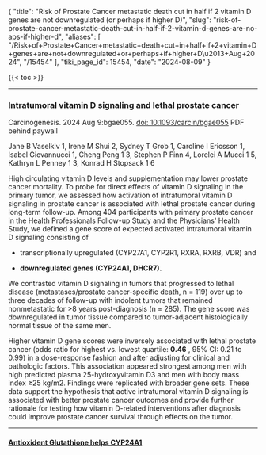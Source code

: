 {
  "title": "Risk of Prostate Cancer metastatic death cut in half if 2 vitamin D genes are not downregulated (or perhaps if higher D)",
  "slug": "risk-of-prostate-cancer-metastatic-death-cut-in-half-if-2-vitamin-d-genes-are-no-aps-if-higher-d",
  "aliases": [
    "/Risk+of+Prostate+Cancer+metastatic+death+cut+in+half+if+2+vitamin+D+genes+are+not+downregulated+or+perhaps+if+higher+D\u2013+Aug+2024",
    "/15454"
  ],
  "tiki_page_id": 15454,
  "date": "2024-08-09"
}

{{< toc >}}

---

### Intratumoral vitamin D signaling and lethal prostate cancer

Carcinogenesis. 2024 Aug 9:bgae055. [doi: 10.1093/carcin/bgae055](https://doi.org/10.1093/carcin/bgae055) PDF behind paywall

Jane B Vaselkiv 1, Irene M Shui 2, Sydney T Grob 1, Caroline I Ericsson 1, Isabel Giovannucci 1, Cheng Peng 1 3, Stephen P Finn 4, Lorelei A Mucci 1 5, Kathryn L Penney 1 3, Konrad H Stopsack 1 6

High circulating vitamin D levels and supplementation may lower prostate cancer mortality. To probe for direct effects of vitamin D signaling in the primary tumor, we assessed how activation of intratumoral vitamin D signaling in prostate cancer is associated with lethal prostate cancer during long-term follow-up. Among 404 participants with primary prostate cancer in the Health Professionals Follow-up Study and the Physicians' Health Study, we defined a gene score of expected activated intratumoral vitamin D signaling consisting of 

* transcriptionally upregulated (CYP27A1, CYP2R1, RXRA, RXRB, VDR) and 

*  **downregulated genes (CYP24A1, DHCR7).** 

We contrasted vitamin D signaling in tumors that progressed to lethal disease (metastases/prostate cancer-specific death, n = 119) over up to three decades of follow-up with indolent tumors that remained nonmetastatic for >8 years post-diagnosis (n = 285). The gene score was downregulated in tumor tissue compared to tumor-adjacent histologically normal tissue of the same men. 

Higher vitamin D gene scores were inversely associated with lethal prostate cancer (odds ratio for highest vs. lowest quartile:  **0.46** , 95% CI: 0.21 to 0.99) in a dose-response fashion and after adjusting for clinical and pathologic factors. This association appeared strongest among men with high predicted plasma 25-hydroxyvitamin D3 and men with body mass index ≥25 kg/m2. Findings were replicated with broader gene sets. These data support the hypothesis that active intratumoral vitamin D signaling is associated with better prostate cancer outcomes and provide further rationale for testing how vitamin D-related interventions after diagnosis could improve prostate cancer survival through effects on the tumor.

---

#### [Antioxident Glutathione helps CYP24A1](/posts/glutathione-and-vitamin-d-synergism-many-studies)
